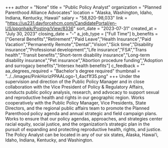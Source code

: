 +++
author = "None"
title = "Public Policy Analyst"
organization = "Planned Parenthood Alliance Advocates"
location = "Alaska, Washington, Idaho, Indiana, Kentucky, Hawaii"
salary = "58,820-98,033"
link = "https://us231.dayforcehcm.com/CandidatePortal/en-US/ppgnhaik/Posting/View/8336"
sort_date = "2023-07-31"
created_at = "July 30, 2023"
closing_date = "-"
a_job_type = ["Full Time"]
b_benefits = ["General Benefits","Retirement","Paid Leave","Health Insurance","Paid Vacation","Permanently Remote","Dental","Vision","Sick time","Disability insurance","Professional development","Life insurance","FSA","Trans health","Transit benefits","Short-term disability insurance","Long-term disability insurance","Pet insurance","Abortion procedure funding","Adoption and surrogacy benefits","Intersex health benefits"]
c_feedback = ""
aa_degrees_required = "Bachelor's degree required"
thumbnail = "../../images/PinkHorizPPAALogo-1_4acf1f35.png"
+++
Under the supervision and direction of the Public Policy Manager and in close collaboration with the Vice President of Policy & Regulatory Affairs, conducts public policy analysis, research, and advocacy to support sexual and reproductive health and rights in our geographic region. Works cooperatively with the Public Policy Manager, Vice Presidents, State Directors, and the regional public affairs team to promote the Planned Parenthood policy agenda and annual strategic and field campaign plans. Works to ensure that our policy agendas, approaches, and strategies center racial equity, social justice, and the organization’s strategic plan in the pursuit of expanding and protecting reproductive health, rights, and justice. The Policy Analyst can be located in any of our six states, Alaska, Hawai’i, Idaho, Indiana, Kentucky, and Washington.